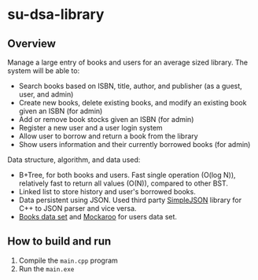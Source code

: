# su-dsa-library

## Overview

Manage a large entry of books and users for an average sized library. The system will be able to:
- Search books based on ISBN, title, author, and publisher (as a guest, user, and admin)
- Create new books, delete existing books, and modify an existing book given an ISBN (for admin)
- Add or remove book stocks given an ISBN (for admin)
- Register a new user and a user login system
- Allow user to borrow and return a book from the library 
- Show users information and their currently borrowed books (for admin)

Data structure, algorithm, and data used:
- B+Tree, for both books and users. Fast single operation (O(log N)), relatively fast to return all values (O(N)), compared to other BST.
- Linked list to store history and user's borrowed books.
- Data persistent using JSON. Used third party [SimpleJSON](github.com/nbsdx/SimpleJSON) library for C++ to JSON parser and vice versa.
- [Books data set](www.kaggle.com/datasets/saurabhbagchi/books-dataset) and [Mockaroo](www.mockaroo.com) for users data set.

## How to build and run

1. Compile the `main.cpp` program
2. Run the `main.exe`
